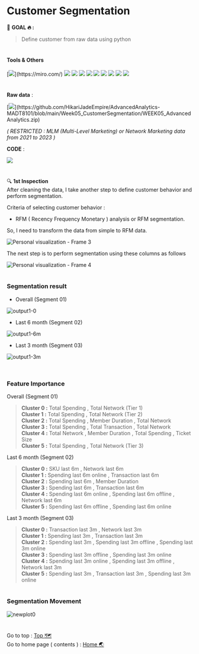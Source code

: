 # Customer Segmentation
:round_pushpin: **GOAL :fire: :**
> Define customer from raw data using python

# <h4>Tools & Others</h4>

[![](https://img.shields.io/badge/tools-miro-rgb(244,208,63)?style=f?style=flat-square&logo=miro&logoColor=white)](https://miro.com/)
[![](https://img.shields.io/badge/code-python3.10-green?style=f?style=flat-square&logo=python&logoColor=white&color=2bbc8a)](https://www.python.org/)
[![](https://img.shields.io/badge/tools-jupyter-orange?style=f?style=flat-square&logo=jupyter&logoColor=white)](https://jupyter.org/)
[![](https://img.shields.io/badge/tools-VSCode-blue?style=f?style=flat-square&logo=visualstudiocode&logoColor=white)](https://code.visualstudio.com/)
[![](https://img.shields.io/badge/tools-Pandas-green?style=f?style=flat-square&logo=pandas&logoColor=white&color=2bbc8a)](https://pandas.pydata.org/)
[![](https://img.shields.io/badge/tools-SkLearn-green?style=f?style=flat-square&logo=scikitlearn&logoColor=white&color=2bbc8a)](https://scikit-learn.org/stable/)
[![](https://img.shields.io/badge/ML-GaussianMixture-green?style=f?style=flat-square&logo=scikitlearn&logoColor=white&color=2bbc8a)](https://scikit-learn.org/stable/)
[![](https://img.shields.io/badge/OS-Mac-green?style=f?style=flat-square&logo=macos&logoColor=white)](https://www.apple.com/macos/ventura/)
[![](https://img.shields.io/badge/OS-Windows-green?style=f?style=flat-square&logo=windows&logoColor=white)](https://www.microsoft.com/)
[![](https://img.shields.io/badge/Git_Update-12_Jul_2023-brightgreen?style=f?style=flat-square&logo=github&logoColor=white)](https://github.com/)

#
**Raw data** : <br>

[![](https://img.shields.io/badge/Git-.CSV-rgb(208,211,212)?style=f?style=flat-square&logo=github&logoColor=white)](https://github.com/HikariJadeEmpire/AdvancedAnalytics-MADT8101/blob/main/Week05_CustomerSegmentation/WEEK05_AdvancedAnalytics.zip)

*( RESTRICTED : MLM (Multi-Level Marketing) or Network Marketing data from 2021 to 2023 )*

**CODE** : <br>

[![](https://colab.research.google.com/assets/colab-badge.svg)](https://colab.research.google.com/github/HikariJadeEmpire/AdvancedAnalytics-MADT8101/blob/main/Week05_CustomerSegmentation/week5-Segmentation.ipynb)

#

:mag: **1st Inspection** <br>
After cleaning the data, I take another step to define customer behavior and perform segmentation. <br>

Criteria of selecting customer behavior : 
- RFM ( Recency Frequency Monetary ) analysis or RFM segmentation.

So, I need to transform the data from simple to RFM data.

![Personal visualization - Frame 3](https://github.com/HikariJadeEmpire/AdvancedAnalytics-MADT8101/assets/118663358/7efb599c-981c-4f88-8676-770a4e0c10a2)

The next step is to perform segmentation using these columns as follows

![Personal visualization - Frame 4](https://github.com/HikariJadeEmpire/AdvancedAnalytics-MADT8101/assets/118663358/f091c9c0-cb61-4522-a04c-c43d5352bcc8)


# <h3>Segmentation result</h3>

- Overall (Segment 01)

![output1-0](https://github.com/HikariJadeEmpire/AdvancedAnalytics-MADT8101/assets/118663358/6ef1ffb0-4f00-4f03-9e66-4aba67a5ed5f)


- Last 6 month (Segment 02)

![output1-6m](https://github.com/HikariJadeEmpire/AdvancedAnalytics-MADT8101/assets/118663358/01d81b5b-ee93-4827-a935-1707f22b8fa5)

  
- Last 3 month (Segment 03)

![output1-3m](https://github.com/HikariJadeEmpire/AdvancedAnalytics-MADT8101/assets/118663358/f8468d9d-78e1-4ea0-bae8-96ca3804a8db)

<br>

<h3>Feature Importance</h3>

Overall (Segment 01)
> **Cluster 0 :** Total Spending , Total Network (Tier 1)<br>
> **Cluster 1 :** Total Spending , Total Network (Tier 2) <br>
> **Cluster 2 :** Total Spending , Member Duration , Total Network <br>
> **Cluster 3 :** Total Spending , Total Transaction , Total Network <br>
> **Cluster 4 :** Total Network , Member Duration , Total Spending , Ticket Size <br>
> **Cluster 5 :** Total Spending , Total Network (Tier 3)

Last 6 month (Segment 02)
> **Cluster 0 :** SKU last 6m , Network last 6m <br>
> **Cluster 1 :** Spending last 6m online , Transaction last 6m <br>
> **Cluster 2 :** Spending last 6m , Member Duration <br>
> **Cluster 3 :** Spending last 6m , Transaction last 6m <br>
> **Cluster 4 :** Spending last 6m online , Spending last 6m offline , Network last 6m <br>
> **Cluster 5 :** Spending last 6m offline , Spending last 6m online <br>

Last 3 month (Segment 03)
> **Cluster 0 :** Transaction last 3m , Network last 3m <br>
> **Cluster 1 :** Spending last 3m , Transaction last 3m <br>
> **Cluster 2 :** Spending last 3m , Spending last 3m offline , Spending last 3m online <br>
> **Cluster 3 :** Spending last 3m offline , Spending last 3m online <br>
> **Cluster 4 :** Spending last 3m online , Spending last 3m offline , Network last 3m <br>
> **Cluster 5 :** Spending last 3m , Transaction last 3m , Spending last 3m online <br>

# <h3>Segmentation Movement</h3>

![newplot0](https://github.com/HikariJadeEmpire/AdvancedAnalytics-MADT8101/assets/118663358/a7207c66-3099-47aa-8e70-29651ad94458)

#
Go to top : [Top :world_map:](https://github.com/HikariJadeEmpire/AdvancedAnalytics-MADT8101/blob/main/Section04/Week05_CustomerSegmentation/week05.md#customer-segmentation) <br>
Go to home page ( contents ) : 
[Home :earth_asia:](https://github.com/HikariJadeEmpire/AdvancedAnalytics-MADT8101#advancedanalytics-madt8101)

